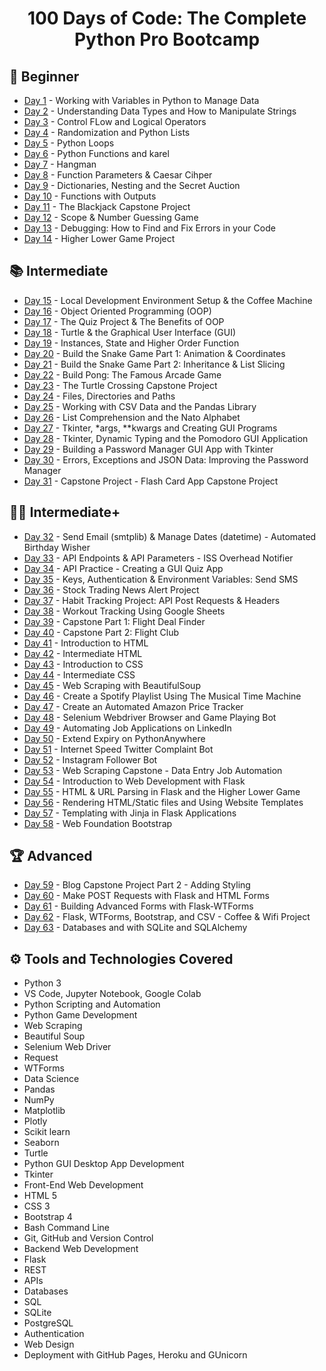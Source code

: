 <h1 align="center">100 Days of Code: The Complete Python Pro Bootcamp</h1>

## 🔰 Beginner

-   [Day 1](https://github.com/a092devs/100-days-of-python/tree/master/day001) - Working with Variables in Python to Manage Data
-   [Day 2](https://github.com/a092devs/100-days-of-python/tree/master/day002) - Understanding Data Types and How to Manipulate Strings
-   [Day 3](https://github.com/a092devs/100-days-of-python/tree/master/day003) - Control FLow and Logical Operators
-   [Day 4](https://github.com/a092devs/100-days-of-python/tree/master/day004) - Randomization and Python Lists
-   [Day 5](https://github.com/a092devs/100-days-of-python/tree/master/day005) - Python Loops
-   [Day 6](https://github.com/a092devs/100-days-of-python/tree/master/day006) - Python Functions and karel
-   [Day 7](https://github.com/a092devs/100-days-of-python/tree/master/day007) - Hangman
-   [Day 8](https://github.com/a092devs/100-days-of-python/tree/master/day008) - Function Parameters & Caesar Cihper
-   [Day 9](https://github.com/a092devs/100-days-of-python/tree/master/day009) - Dictionaries, Nesting and the Secret Auction
-   [Day 10](https://github.com/a092devs/100-days-of-python/tree/master/day010) - Functions with Outputs
-   [Day 11](https://github.com/a092devs/100-days-of-python/tree/master/day011) - The Blackjack Capstone Project
-   [Day 12](https://github.com/a092devs/100-days-of-python/tree/master/day012) - Scope & Number Guessing Game
-   [Day 13](https://github.com/a092devs/100-days-of-python/tree/master/day013) - Debugging: How to Find and Fix Errors in your Code
-   [Day 14](https://github.com/a092devs/100-days-of-python/tree/master/day014) - Higher Lower Game Project

## 📚 Intermediate

-   [Day 15](https://github.com/a092devs/100-days-of-python/tree/master/day015) - Local Development Environment Setup & the Coffee Machine
-   [Day 16](https://github.com/a092devs/100-days-of-python/tree/master/day016) - Object Oriented Programming (OOP)
-   [Day 17](https://github.com/a092devs/100-days-of-python/tree/master/day017) - The Quiz Project & The Benefits of OOP
-   [Day 18](https://github.com/a092devs/100-days-of-python/tree/master/day018) - Turtle & the Graphical User Interface (GUI)
-   [Day 19](https://github.com/a092devs/100-days-of-python/tree/master/day019) - Instances, State and Higher Order Function
-   [Day 20](https://github.com/a092devs/100-days-of-python/tree/master/day020) - Build the Snake Game Part 1: Animation & Coordinates
-   [Day 21](https://github.com/a092devs/100-days-of-python/tree/master/day021) - Build the Snake Game Part 2: Inheritance & List Slicing
-   [Day 22](https://github.com/a092devs/100-days-of-python/tree/master/day022) - Build Pong: The Famous Arcade Game
-   [Day 23](https://github.com/a092devs/100-days-of-python/tree/master/day023) - The Turtle Crossing Capstone Project
-   [Day 24](https://github.com/a092devs/100-days-of-python/tree/master/day024) - Files, Directories and Paths
-   [Day 25](https://github.com/a092devs/100-days-of-python/tree/master/day025) - Working with CSV Data and the Pandas Library
-   [Day 26](https://github.com/a092devs/100-days-of-python/tree/master/day026) - List Comprehension and the Nato Alphabet
-   [Day 27](https://github.com/a092devs/100-days-of-python/tree/master/day027) - Tkinter, \*args, \*\*kwargs and Creating GUI Programs
-   [Day 28](https://github.com/a092devs/100-days-of-python/tree/master/day028) - Tkinter, Dynamic Typing and the Pomodoro GUI Application
-   [Day 29](https://github.com/a092devs/100-days-of-python/tree/master/day029) - Building a Password Manager GUI App with Tkinter
-   [Day 30](https://github.com/a092devs/100-days-of-python/tree/master/day030) - Errors, Exceptions and JSON Data: Improving the Password Manager
-   [Day 31](https://github.com/a092devs/100-days-of-python/tree/master/day031) - Capstone Project - Flash Card App Capstone Project

## 👨‍💻 Intermediate+

-   [Day 32](https://github.com/a092devs/100-days-of-python/tree/master/day032) - Send Email (smtplib) & Manage Dates (datetime) - Automated Birthday Wisher
-   [Day 33](https://github.com/a092devs/100-days-of-python/tree/master/day033) - API Endpoints & API Parameters - ISS Overhead Notifier
-   [Day 34](https://github.com/a092devs/100-days-of-python/tree/master/day034) - API Practice - Creating a GUI Quiz App
-   [Day 35](https://github.com/a092devs/100-days-of-python/tree/master/day035) - Keys, Authentication & Environment Variables: Send SMS
-   [Day 36](https://github.com/a092devs/100-days-of-python/tree/master/day036) - Stock Trading News Alert Project
-   [Day 37](https://github.com/a092devs/100-days-of-python/tree/master/day037) - Habit Tracking Project: API Post Requests & Headers
-   [Day 38](https://github.com/a092devs/100-days-of-python/tree/master/day038) - Workout Tracking Using Google Sheets
-   [Day 39](https://github.com/a092devs/100-days-of-python/tree/master/day039) - Capstone Part 1: Flight Deal Finder
-   [Day 40](https://github.com/a092devs/100-days-of-python/tree/master/day040) - Capstone Part 2: Flight Club
-   [Day 41](https://github.com/a092devs/100-days-of-python/tree/master/day041) - Introduction to HTML
-   [Day 42](https://github.com/a092devs/100-days-of-python/tree/master/day042) - Intermediate HTML
-   [Day 43](https://github.com/a092devs/100-days-of-python/tree/master/day043) - Introduction to CSS
-   [Day 44](https://github.com/a092devs/100-days-of-python/tree/master/day044) - Intermediate CSS
-   [Day 45](https://github.com/a092devs/100-days-of-python/tree/master/day045) - Web Scraping with BeautifulSoup
-   [Day 46](https://github.com/a092devs/100-days-of-python/tree/master/day046) - Create a Spotify Playlist Using The Musical Time Machine
-   [Day 47](https://github.com/a092devs/100-days-of-python/tree/master/day047) - Create an Automated Amazon Price Tracker
-   [Day 48](https://github.com/a092devs/100-days-of-python/tree/master/day048) - Selenium Webdriver Browser and Game Playing Bot
-   [Day 49](https://github.com/a092devs/100-days-of-python/tree/master/day049) - Automating Job Applications on LinkedIn
-   [Day 50](https://github.com/a092devs/100-days-of-python/tree/master/day050) - Extend Expiry on PythonAnywhere
-   [Day 51](https://github.com/a092devs/100-days-of-python/tree/master/day051) - Internet Speed Twitter Complaint Bot
-   [Day 52](https://github.com/a092devs/100-days-of-python/tree/master/day052) - Instagram Follower Bot
-   [Day 53](https://github.com/a092devs/100-days-of-python/tree/master/day053) - Web Scraping Capstone - Data Entry Job Automation
-   [Day 54](https://github.com/a092devs/100-days-of-python/tree/master/day054) - Introduction to Web Development with Flask
-   [Day 55](https://github.com/a092devs/100-days-of-python/tree/master/day055) - HTML & URL Parsing in Flask and the Higher Lower Game
-   [Day 56](https://github.com/a092devs/100-days-of-python/tree/master/day056) - Rendering HTML/Static files and Using Website Templates
-   [Day 57](https://github.com/a092devs/100-days-of-python/tree/master/day057) - Templating with Jinja in Flask Applications
-   [Day 58](https://github.com/a092devs/100-days-of-python/tree/master/day058) - Web Foundation Bootstrap

## 🏆 Advanced

-   [Day 59](https://github.com/a092devs/100-days-of-python/tree/master/day059) - Blog Capstone Project Part 2 - Adding Styling
-   [Day 60](https://github.com/a092devs/100-days-of-python/tree/master/day060) - Make POST Requests with Flask and HTML Forms
-   [Day 61](https://github.com/a092devs/100-days-of-python/tree/master/day061) - Building Advanced Forms with Flask-WTForms
-   [Day 62](https://github.com/a092devs/100-days-of-python/tree/master/day062) - Flask, WTForms, Bootstrap, and CSV - Coffee & Wifi Project
-   [Day 63](https://github.com/a092devs/100-days-of-python/tree/master/day063) - Databases and with SQLite and SQLAlchemy

## ⚙ Tools and Technologies Covered

-   Python 3
-   VS Code, Jupyter Notebook, Google Colab
-   Python Scripting and Automation
-   Python Game Development
-   Web Scraping
-   Beautiful Soup
-   Selenium Web Driver
-   Request
-   WTForms
-   Data Science
-   Pandas
-   NumPy
-   Matplotlib
-   Plotly
-   Scikit learn
-   Seaborn
-   Turtle
-   Python GUI Desktop App Development
-   Tkinter
-   Front-End Web Development
-   HTML 5
-   CSS 3
-   Bootstrap 4
-   Bash Command Line
-   Git, GitHub and Version Control
-   Backend Web Development
-   Flask
-   REST
-   APIs
-   Databases
-   SQL
-   SQLite
-   PostgreSQL
-   Authentication
-   Web Design
-   Deployment with GitHub Pages, Heroku and GUnicorn
